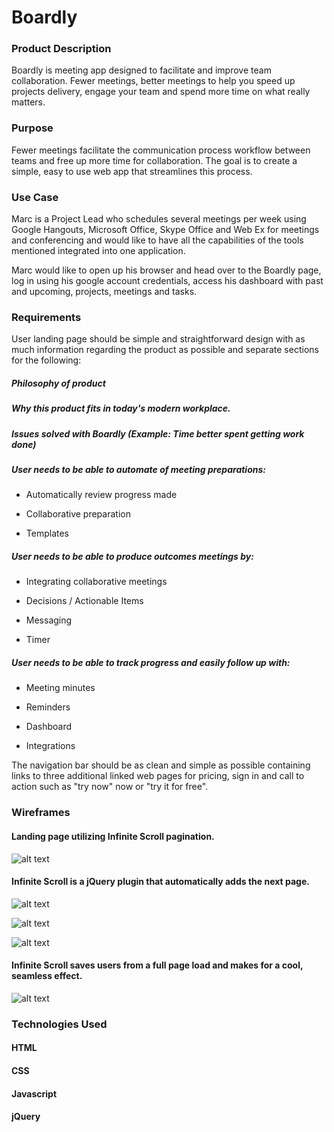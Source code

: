 # Boardly

### Product Description
Boardly is meeting app designed to facilitate and improve team collaboration. 
Fewer meetings, better meetings to help you speed up projects delivery, engage your team and spend more time on what really matters.


### Purpose
Fewer meetings facilitate the communication process workflow between teams and free up more time for collaboration. The goal is to create a simple, easy to use web app that streamlines this process.

### Use Case
Marc is a Project Lead who schedules several meetings per week using Google Hangouts, Microsoft Office, Skype Office and Web Ex for meetings and conferencing and would like to have all the capabilities of the tools mentioned integrated into one application.

Marc would like to open up his browser and head over to the Boardly page, log in using his google account credentials, access his dashboard with past and upcoming, projects, meetings and tasks.

### Requirements
User landing page should be simple and straightforward design with as much information regarding the product as possible and separate sections for the following:  

##### Philosophy of product

##### Why this product fits in today's modern workplace.

##### Issues solved with Boardly (Example: Time better spent getting work done)

##### User needs to be able to automate of meeting preparations:
* Automatically review progress made

* Collaborative preparation

* Templates

##### User needs to be able to produce outcomes  meetings by:

* Integrating collaborative meetings

* Decisions / Actionable Items

* Messaging

* Timer


##### User needs to be able to track progress and easily follow up with:

* Meeting minutes

* Reminders

* Dashboard

* Integrations

The navigation bar should be as clean and simple as possible containing links to three additional linked web pages for pricing, sign in and call to action such as "try now" now or "try it for free".


### Wireframes

#### Landing page utilizing Infinite Scroll pagination.

![alt text](https://i.imgur.com/sn6eTnl.png)


#### Infinite Scroll is a jQuery plugin that automatically adds the next page.



![alt text](https://i.imgur.com/hFMBIzv.png)





![alt text](https://i.imgur.com/7kGPtQW.png)





![alt text](https://i.imgur.com/ebcfzhe.png)

#### Infinite Scroll saves users from a full page load and makes for a cool, seamless effect.



![alt text](https://i.imgur.com/NL5smxx.png)

### Technologies Used 
#### HTML
#### CSS
#### Javascript
#### jQuery